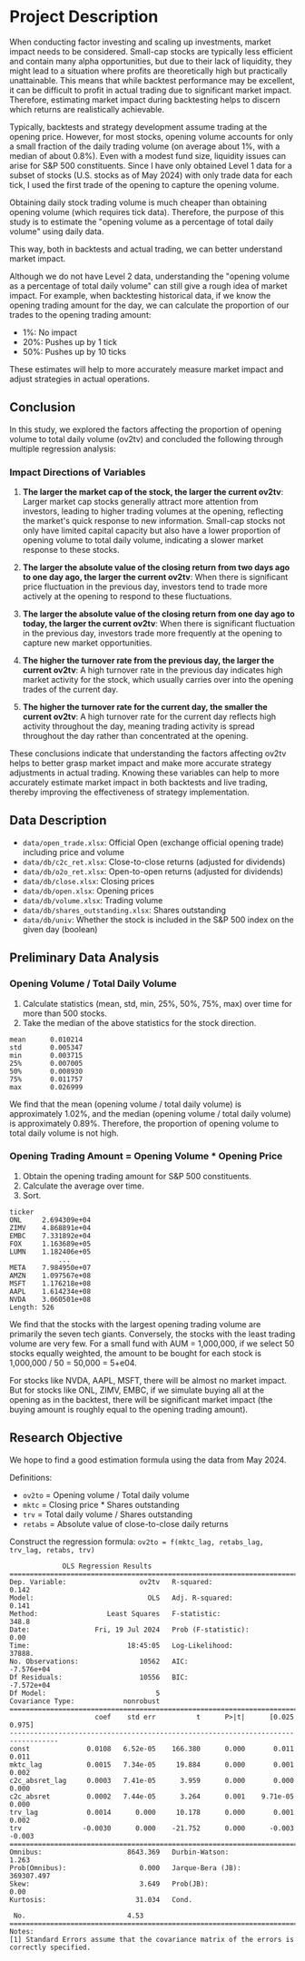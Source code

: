 # Project Description

When conducting factor investing and scaling up investments, market impact needs to be considered. Small-cap stocks are typically less efficient and contain many alpha opportunities, but due to their lack of liquidity, they might lead to a situation where profits are theoretically high but practically unattainable. This means that while backtest performance may be excellent, it can be difficult to profit in actual trading due to significant market impact. Therefore, estimating market impact during backtesting helps to discern which returns are realistically achievable.

Typically, backtests and strategy development assume trading at the opening price. However, for most stocks, opening volume accounts for only a small fraction of the daily trading volume (on average about 1%, with a median of about 0.8%). Even with a modest fund size, liquidity issues can arise for S&P 500 constituents. Since I have only obtained Level 1 data for a subset of stocks (U.S. stocks as of May 2024) with only trade data for each tick, I used the first trade of the opening to capture the opening volume.

Obtaining daily stock trading volume is much cheaper than obtaining opening volume (which requires tick data). Therefore, the purpose of this study is to estimate the "opening volume as a percentage of total daily volume" using daily data.

This way, both in backtests and actual trading, we can better understand market impact.

Although we do not have Level 2 data, understanding the "opening volume as a percentage of total daily volume" can still give a rough idea of market impact. For example, when backtesting historical data, if we know the opening trading amount for the day, we can calculate the proportion of our trades to the opening trading amount:
- 1%: No impact
- 20%: Pushes up by 1 tick
- 50%: Pushes up by 10 ticks

These estimates will help to more accurately measure market impact and adjust strategies in actual operations.

## Conclusion

In this study, we explored the factors affecting the proportion of opening volume to total daily volume (ov2tv) and concluded the following through multiple regression analysis:

### Impact Directions of Variables

1. **The larger the market cap of the stock, the larger the current ov2tv**:
   Larger market cap stocks generally attract more attention from investors, leading to higher trading volumes at the opening, reflecting the market's quick response to new information.
   Small-cap stocks not only have limited capital capacity but also have a lower proportion of opening volume to total daily volume, indicating a slower market response to these stocks.

2. **The larger the absolute value of the closing return from two days ago to one day ago, the larger the current ov2tv**:
   When there is significant price fluctuation in the previous day, investors tend to trade more actively at the opening to respond to these fluctuations.

3. **The larger the absolute value of the closing return from one day ago to today, the larger the current ov2tv**:
   When there is significant fluctuation in the previous day, investors trade more frequently at the opening to capture new market opportunities.

4. **The higher the turnover rate from the previous day, the larger the current ov2tv**:
   A high turnover rate in the previous day indicates high market activity for the stock, which usually carries over into the opening trades of the current day.

5. **The higher the turnover rate for the current day, the smaller the current ov2tv**:
   A high turnover rate for the current day reflects high activity throughout the day, meaning trading activity is spread throughout the day rather than concentrated at the opening.

These conclusions indicate that understanding the factors affecting ov2tv helps to better grasp market impact and make more accurate strategy adjustments in actual trading. Knowing these variables can help to more accurately estimate market impact in both backtests and live trading, thereby improving the effectiveness of strategy implementation.

## Data Description

- `data/open_trade.xlsx`: Official Open (exchange official opening trade) including price and volume
- `data/db/c2c_ret.xlsx`: Close-to-close returns (adjusted for dividends)
- `data/db/o2o_ret.xlsx`: Open-to-open returns (adjusted for dividends)
- `data/db/close.xlsx`: Closing prices
- `data/db/open.xlsx`: Opening prices
- `data/db/volume.xlsx`: Trading volume
- `data/db/shares_outstanding.xlsx`: Shares outstanding
- `data/db/univ`: Whether the stock is included in the S&P 500 index on the given day (boolean)

## Preliminary Data Analysis

### Opening Volume / Total Daily Volume

1. Calculate statistics (mean, std, min, 25%, 50%, 75%, max) over time for more than 500 stocks.
2. Take the median of the above statistics for the stock direction.

```plaintext
mean      0.010214
std       0.005347
min       0.003715
25%       0.007005
50%       0.008930
75%       0.011757
max       0.026999
```

We find that the mean (opening volume / total daily volume) is approximately 1.02%, and the median (opening volume / total daily volume) is approximately 0.89%. Therefore, the proportion of opening volume to total daily volume is not high.

### Opening Trading Amount = Opening Volume * Opening Price

1. Obtain the opening trading amount for S&P 500 constituents.
2. Calculate the average over time.
3. Sort.

```plaintext
ticker
ONL     2.694309e+04
ZIMV    4.868891e+04
EMBC    7.331892e+04
FOX     1.163689e+05
LUMN    1.182406e+05
            ...     
META    7.984950e+07
AMZN    1.097567e+08
MSFT    1.176218e+08
AAPL    1.614234e+08
NVDA    3.060501e+08
Length: 526
```

We find that the stocks with the largest opening trading volume are primarily the seven tech giants. Conversely, the stocks with the least trading volume are very few. For a small fund with AUM = 1,000,000, if we select 50 stocks equally weighted, the amount to be bought for each stock is 1,000,000 / 50 = 50,000 = 5+e04.

For stocks like NVDA, AAPL, MSFT, there will be almost no market impact. But for stocks like ONL, ZIMV, EMBC, if we simulate buying all at the opening as in the backtest, there will be significant market impact (the buying amount is roughly equal to the opening trading amount).

## Research Objective

We hope to find a good estimation formula using the data from May 2024.

Definitions:
- `ov2to` = Opening volume / Total daily volume
- `mktc` = Closing price * Shares outstanding
- `trv` = Total daily volume / Shares outstanding
- `retabs` = Absolute value of close-to-close daily returns

Construct the regression formula:
`ov2to = f(mktc_lag, retabs_lag, trv_lag, retabs, trv)`

```plaintext
             OLS Regression Results                            
==============================================================================
Dep. Variable:                  ov2tv   R-squared:                       0.142
Model:                            OLS   Adj. R-squared:                  0.141
Method:                 Least Squares   F-statistic:                     348.8
Date:                Fri, 19 Jul 2024   Prob (F-statistic):               0.00
Time:                        18:45:05   Log-Likelihood:                 37888.
No. Observations:               10562   AIC:                        -7.576e+04
Df Residuals:                   10556   BIC:                        -7.572e+04
Df Model:                           5                                         
Covariance Type:            nonrobust                                         
==================================================================================
                     coef    std err          t      P>|t|      [0.025      0.975]
----------------------------------------------------------------------------------
const              0.0108   6.52e-05    166.380      0.000       0.011       0.011
mktc_lag           0.0015   7.34e-05     19.884      0.000       0.001       0.002
c2c_absret_lag     0.0003   7.41e-05      3.959      0.000       0.000       0.000
c2c_absret         0.0002   7.44e-05      3.264      0.001    9.71e-05       0.000
trv_lag            0.0014      0.000     10.178      0.000       0.001       0.002
trv               -0.0030      0.000    -21.752      0.000      -0.003      -0.003
==============================================================================
Omnibus:                     8643.369   Durbin-Watson:                   1.263
Prob(Omnibus):                  0.000   Jarque-Bera (JB):           369307.497
Skew:                           3.649   Prob(JB):                         0.00
Kurtosis:                      31.034   Cond.

 No.                         4.53
==============================================================================
Notes:
[1] Standard Errors assume that the covariance matrix of the errors is correctly specified.
```
